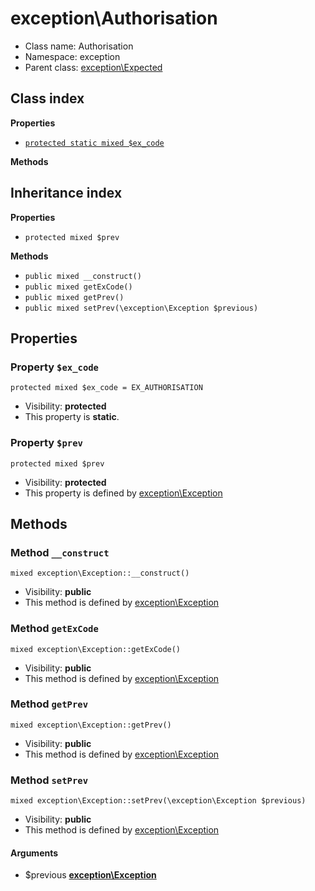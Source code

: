 # exception\Authorisation






* Class name: Authorisation
* Namespace: exception
* Parent class: [exception\Expected](/apidocs/exception/Expected.md)




## Class index

**Properties**
* [`protected static mixed $ex_code`](#property-$ex_code)

**Methods**


## Inheritance index

**Properties**
* `protected mixed $prev`

**Methods**
* `public mixed __construct()`
* `public mixed getExCode()`
* `public mixed getPrev()`
* `public mixed setPrev(\exception\Exception $previous)`



Properties
----------


### Property `$ex_code`

```
protected mixed $ex_code = EX_AUTHORISATION
```





* Visibility: **protected**
* This property is **static**.


### Property `$prev`

```
protected mixed $prev
```





* Visibility: **protected**
* This property is defined by [exception\Exception](/apidocs/exception/Exception.md)


Methods
-------


### Method `__construct`

```
mixed exception\Exception::__construct()
```





* Visibility: **public**
* This method is defined by [exception\Exception](/apidocs/exception/Exception.md)



### Method `getExCode`

```
mixed exception\Exception::getExCode()
```





* Visibility: **public**
* This method is defined by [exception\Exception](/apidocs/exception/Exception.md)



### Method `getPrev`

```
mixed exception\Exception::getPrev()
```





* Visibility: **public**
* This method is defined by [exception\Exception](/apidocs/exception/Exception.md)



### Method `setPrev`

```
mixed exception\Exception::setPrev(\exception\Exception $previous)
```





* Visibility: **public**
* This method is defined by [exception\Exception](/apidocs/exception/Exception.md)

#### Arguments

* $previous **[exception\Exception](/apidocs/exception/Exception.md)**


